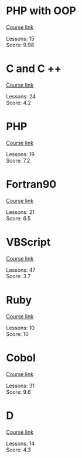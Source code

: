 # PHP with OOP

[Course link](https://www.youtube.com/watch?v=jFI-qqitzwk&list=PLHz_AreHm4dmGuLII3tsvryMMD7VgcT7x&index=1)

Lessons: 15  
Score: 9.98

# C and C ++

[Course link](https://www.youtube.com/watch?v=mO4KHJUa-04&list=PLGgRtySq3SDMLV8ee7p-rA9y032AU3zT8&index=1)

Lessons: 24  
Score: 4.2

# PHP

[Course link](https://www.youtube.com/watch?v=F7KzJ7e6EAc&list=PLHz_AreHm4dm4beCCCmW4xwpmLf6EHY9k&index=1)

Lessons: 19  
Score: 7.2

# Fortran90

[Course link](https://www.youtube.com/watch?v=oV4P9rOQSNQ&list=PLg7DKrtlTwPCOS10mSuIG04zUrCCmlpXO&index=1)

Lessons: 21  
Score: 6.5

# VBScript

[Course link](https://www.youtube.com/watch?v=BS2aEG4xvZA&list=PL54oh7gpQYCZqx2rXjloT8B7KdzVeBuqC&index=1)

Lessons: 47  
Score: 3.7

# Ruby

[Course link](https://www.youtube.com/watch?v=2js9Q_BMD-8&list=PLdDT8if5attEOcQGPHLNIfnSFiJHhGDOZ&index=1)

Lessons: 10  
Score: 10

# Cobol

[Course link](https://www.youtube.com/watch?v=uhNlWv7uOdg&list=PLVzwufPir355nStjiLrg1WKBNyV-zdLzx&index=1)

Lessons: 31  
Score: 9.6

# D

[Course link](https://www.youtube.com/watch?v=uyDsZLPggrw&list=PLC4Q40lTZ5st38ikRV5szGkx3fZXYchOz)

Lessons: 14  
Score: 4.3
